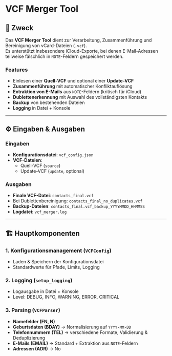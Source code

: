 # VCF Merger Tool

## 📌 Zweck
Das **VCF Merger Tool** dient zur Verarbeitung, Zusammenführung und Bereinigung von vCard-Dateien (`.vcf`).  
Es unterstützt insbesondere iCloud-Exporte, bei denen E-Mail-Adressen teilweise fälschlich in `NOTE`-Feldern gespeichert werden.

### Features
- Einlesen einer **Quell-VCF** und optional einer **Update-VCF**
- **Zusammenführung** mit automatischer Konfliktauflösung
- **Extraktion von E-Mails** aus `NOTE`-Feldern (kritisch für iCloud)
- **Dublettenerkennung** mit Auswahl des vollständigsten Kontakts
- **Backup** von bestehenden Dateien
- **Logging** in Datei + Konsole

---

## ⚙️ Eingaben & Ausgaben

### Eingaben
- **Konfigurationsdatei**: `vcf_config.json`
- **VCF-Dateien**:
  - Quell-VCF (`source`)
  - Update-VCF (`update`, optional)

### Ausgaben
- **Finale VCF-Datei**: `contacts_final.vcf`  
- Bei Dublettenbereinigung: `contacts_final_no_duplicates.vcf`
- **Backup-Dateien**: `contacts_final.vcf_backup_YYYYMMDD_HHMMSS`
- **Logdatei**: `vcf_merger.log`

---

## 🏗 Hauptkomponenten

### 1. Konfigurationsmanagement (`VCFConfig`)
- Laden & Speichern der Konfigurationsdatei
- Standardwerte für Pfade, Limits, Logging

### 2. Logging (`setup_logging`)
- Logausgabe in Datei + Konsole
- Level: DEBUG, INFO, WARNING, ERROR, CRITICAL

### 3. Parsing (`VCFParser`)
- **Namefelder (FN, N)**
- **Geburtsdaten (BDAY)** → Normalisierung auf `YYYY-MM-DD`
- **Telefonnummern (TEL)** → verschiedene Formate, Validierung & Deduplizierung
- **E-Mails (EMAIL)** → Standard + Extraktion aus `NOTE`-Feldern
- **Adressen (ADR)** → No
